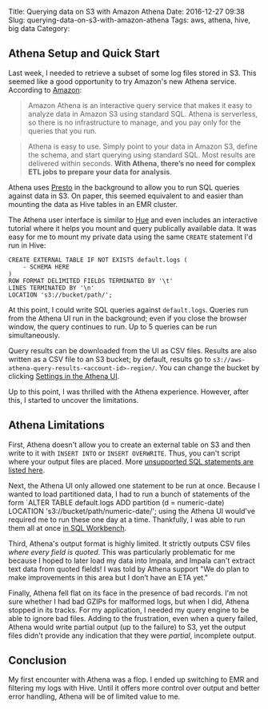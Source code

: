 Title: Querying data on S3 with Amazon Athena
Date: 2016-12-27 09:38
Slug: querying-data-on-s3-with-amazon-athena
Tags: aws, athena, hive, big data
Category:

## Athena Setup and Quick Start

Last week, I needed to retrieve a subset of some log files stored in S3. This seemed like a good opportunity to try Amazon's new Athena service. According to [Amazon](https://aws.amazon.com/athena/):

> Amazon Athena is an interactive query service that makes it easy to analyze data in Amazon S3 using standard SQL. Athena is serverless, so there is no infrastructure to manage, and you pay only for the queries that you run.

> Athena is easy to use. Simply point to your data in Amazon S3, define the schema, and start querying using standard SQL. Most results are delivered within seconds. __With Athena, there’s no need for complex ETL jobs to prepare your data for analysis__.

Athena uses [Presto](https://prestodb.io/) in the background to allow you to run SQL queries against data in S3. On paper, this seemed equivalent to and easier than mounting the data as Hive tables in an EMR cluster.

The Athena user interface is similar to [Hue](http://gethue.com/) and even includes an interactive tutorial where it helps you mount and query publically available data. It was easy for me to mount my private data using the same `CREATE` statement I'd run in Hive:

```
CREATE EXTERNAL TABLE IF NOT EXISTS default.logs (
    - SCHEMA HERE
)
ROW FORMAT DELIMITED FIELDS TERMINATED BY '\t'
LINES TERMINATED BY '\n'
LOCATION 's3://bucket/path/';
```

At this point, I could write SQL queries against `default.logs`. Queries run from the Athena UI run in the background; even if you close the browser window, the query continues to run. Up to 5 queries can be run simultaneously.

Query results can be downloaded from the UI as CSV files. Results are also written as a CSV file to an S3 bucket; by default, results go to `s3://aws-athena-query-results-<account-id>-region/`. You can change the bucket by clicking [Settings in the Athena UI](http://docs.aws.amazon.com/athena/latest/ug/getting-started.html).

Up to this point, I was thrilled with the Athena experience. However, after this, I started to uncover the limitations.

## Athena Limitations

First, Athena doesn't allow you to create an external table on S3 and then write to it with `INSERT INTO` or `INSERT OVERWRITE`. Thus, you can't script where your output files are placed. More [unsupported SQL statements are listed here](http://docs.aws.amazon.com/athena/latest/ug/language-reference.html#unsupported-ddl).

Next, the Athena UI only allowed one statement to be run at once. Because I wanted to load partitioned data, I had to run a bunch of statements of the form `ALTER TABLE default.logs ADD partition (d = numeric-date) LOCATION 's3://bucket/path/numeric-date/'; using the Athena UI would've required me to run these one day at a time. Thankfully, I was able to run them all at once [in SQL Workbench](https://docs.aws.amazon.com/athena/latest/ug/connect-with-jdbc.html).

Third, Athena's output format is highly limited. It strictly outputs CSV files _where every field is quoted_. This was particularly problematic for me because I hoped to later load my data into Impala, and Impala can't extract text data from quoted fields! I was told by Athena support "We do plan to make improvements in this area but I don’t have an ETA yet."

Finally, Athena fell flat on its face in the presence of bad records. I'm not sure whether I had bad GZIPs for malformed logs, but when I did, Athena stopped in its tracks. For my application, I needed my query engine to be able to ignore bad files. Adding to the frustration, even when a query failed, Athena would write partial output (up to the failure) to S3, yet the output files didn't provide any indication that they were _partial_, incomplete output.

## Conclusion

My first encounter with Athena was a flop. I ended up switching to EMR and filtering my logs with Hive. Until it offers more control over output and better error handling, Athena will be of limited value to me.